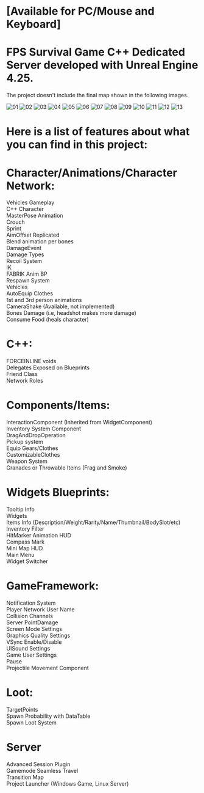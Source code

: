 # [Available for PC/Mouse and Keyboard] 
# FPS Survival Game C++ Dedicated Server developed with Unreal Engine 4.25.

The project doesn't include the final map shown in the following images.

![01](https://user-images.githubusercontent.com/44070054/109409500-0a3dff80-7972-11eb-8f6a-b0b2ef4b553e.png)
![02](https://user-images.githubusercontent.com/44070054/109409502-0f02b380-7972-11eb-9a06-72e32d63f25c.png)
![03](https://user-images.githubusercontent.com/44070054/109409493-fd211080-7971-11eb-8991-f96aee354f43.png)
![04](https://user-images.githubusercontent.com/44070054/109409504-1629c180-7972-11eb-96c8-034f3a3e8de3.png)
![05](https://user-images.githubusercontent.com/44070054/109409508-1b870c00-7972-11eb-9feb-d4a24d8c04b2.png)
![06](https://user-images.githubusercontent.com/44070054/109409528-512bf500-7972-11eb-9fe2-295ce80a210f.png)
![07](https://user-images.githubusercontent.com/44070054/109409592-cf889700-7972-11eb-9281-ce3462026c9e.png)
![08](https://user-images.githubusercontent.com/44070054/109409536-5b4df380-7972-11eb-940c-50cf0e186f12.png)
![09](https://user-images.githubusercontent.com/44070054/109409539-630d9800-7972-11eb-8a62-00d74e862f90.png)
![10](https://user-images.githubusercontent.com/44070054/109409600-e29b6700-7972-11eb-91b7-e25c636689c4.png)
![11](https://user-images.githubusercontent.com/44070054/109409634-34dc8800-7973-11eb-92d1-3380bb60c853.png)
![12](https://user-images.githubusercontent.com/44070054/109409642-43c33a80-7973-11eb-99f8-cb8b75b1c786.png)
![13](https://user-images.githubusercontent.com/44070054/109409625-24c4a880-7973-11eb-944c-10d7aadd8323.png)

# Here is a list of features about what you can find in this project:

# Character/Animations/Character Network:

Vehicles Gameplay \
C++ Character \
MasterPose Animation  \
Crouch \
Sprint \
AimOffset Replicated \
Blend animation per bones \
DamageEvent\
Damage Types\
Recoil System\
IK\
FABRIK Anim BP\
Respawn System\
Vehicles\
AutoEquip Clothes\
1st and 3rd person animations\
CameraShake (Available, not implemented)\
Bones Damage (i.e, headshot makes more damage)\
Consume Food (heals character)

# C++:

FORCEINLINE voids \
Delegates Exposed on Blueprints \
Friend Class \
Network Roles 

# Components/Items:
InteractionComponent (Inherited from WidgetComponent) \
Inventory System Component \
DragAndDropOperation \
Pickup system \
Equip Gears/Clothes \
CustomizableClothes \
Weapon System \
Granades or Throwable Items (Frag and Smoke) 

# Widgets Blueprints:
Tooltip Info \
Widgets \
Items Info (Description/Weight/Rarity/Name/Thumbnail/BodySlot/etc) \
Inventory Filter \
HitMarker Animation HUD \
Compass Mark \
Mini Map HUD \
Main Menu \
Widget Switcher 

# GameFramework:
Notification System \
Player Network User Name \
Collision Channels \
Server PointDamage \
Screen Mode Settings \
Graphics Quality Settings \
VSync Enable/Disable \
UISound Settings \
Game User Settings \
Pause \
Projectile Movement Component 

# Loot:
TargetPoints \
Spawn Probability with DataTable \
Spawn Loot System 

# Server
Advanced Session Plugin \
Gamemode Seamless Travel \
Transition Map \
Project Launcher (Windows Game, Linux Server) 
